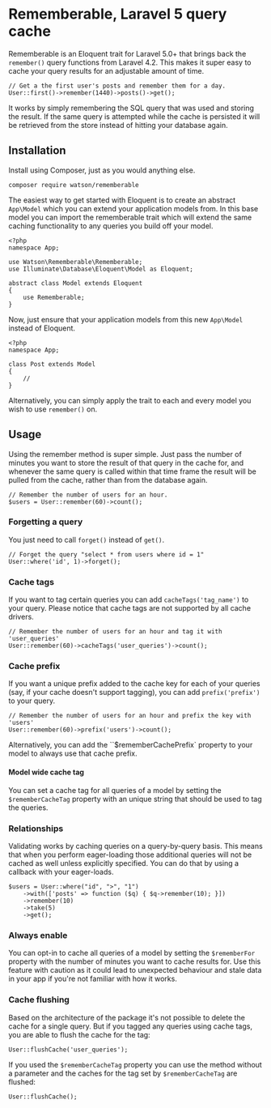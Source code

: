 Rememberable, Laravel 5 query cache
===================================

Rememberable is an Eloquent trait for Laravel 5.0+ that brings back the `remember()` query functions from Laravel 4.2. This makes it super easy to cache your query results for an adjustable amount of time.

    // Get a the first user's posts and remember them for a day.
    User::first()->remember(1440)->posts()->get();

It works by simply remembering the SQL query that was used and storing the result. If the same query is attempted while the cache is persisted it will be retrieved from the store instead of hitting your database again.

## Installation

Install using Composer, just as you would anything else.

    composer require watson/rememberable

The easiest way to get started with Eloquent is to create an abstract `App\Model` which you can extend your application models from. In this base model you can import the rememberable trait which will extend the same caching functionality to any queries you build off your model.

    <?php
    namespace App;

    use Watson\Rememberable\Rememberable;
    use Illuminate\Database\Eloquent\Model as Eloquent;

    abstract class Model extends Eloquent
    {
        use Rememberable;
    }

Now, just ensure that your application models from this new `App\Model` instead of Eloquent.

    <?php
    namespace App;

    class Post extends Model
    {
        //
    }

Alternatively, you can simply apply the trait to each and every model you wish to use `remember()` on.

## Usage

Using the remember method is super simple. Just pass the number of minutes you want to store the result of that query in the cache for, and whenever the same query is called within that time frame the result will be pulled from the cache, rather than from the database again.

    // Remember the number of users for an hour.
    $users = User::remember(60)->count();

### Forgetting a query

You just need to call `forget()` instead of `get()`.

    // Forget the query "select * from users where id = 1"
    User::where('id', 1)->forget();

### Cache tags

If you want to tag certain queries you can add `cacheTags('tag_name')` to your query. Please notice that cache tags are not supported by all cache drivers.

    // Remember the number of users for an hour and tag it with 'user_queries'
    User::remember(60)->cacheTags('user_queries')->count();

### Cache prefix

If you want a unique prefix added to the cache key for each of your queries (say, if your cache doesn't support tagging), you can add `prefix('prefix')` to your query.

    // Remember the number of users for an hour and prefix the key with 'users'
    User::remember(60)->prefix('users')->count();

Alternatively, you can add the ``$rememberCachePrefix` property to your model to always use that cache prefix.

#### Model wide cache tag

You can set a cache tag for all queries of a model by setting the `$rememberCacheTag` property with an unique string that should be used to tag the queries.

### Relationships

Validating works by caching queries on a query-by-query basis. This means that when you perform eager-loading those additional queries will not be cached as well unless explicitly specified. You can do that by using a callback with your eager-loads.

    $users = User::where("id", ">", "1")
        ->with(['posts' => function ($q) { $q->remember(10); }])
        ->remember(10)
        ->take(5)
        ->get();

### Always enable

You can opt-in to cache all queries of a model by setting the `$rememberFor` property with the number of minutes you want to cache results for. Use this feature with caution as it could lead to unexpected behaviour and stale data in your app if you're not familiar with how it works.

### Cache flushing

Based on the architecture of the package it's not possible to delete the cache for a single query. But if you tagged any queries using cache tags, you are able to flush the cache for the tag:

    User::flushCache('user_queries');

If you used the `$rememberCacheTag` property you can use the method without a parameter and the caches for the tag set by `$rememberCacheTag` are flushed:

    User::flushCache();
